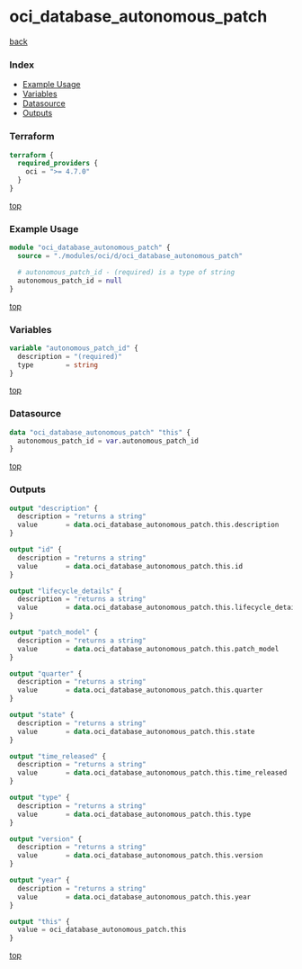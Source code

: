 # oci_database_autonomous_patch

[back](../oci.md)

### Index

- [Example Usage](#example-usage)
- [Variables](#variables)
- [Datasource](#datasource)
- [Outputs](#outputs)

### Terraform

```terraform
terraform {
  required_providers {
    oci = ">= 4.7.0"
  }
}
```

[top](#index)

### Example Usage

```terraform
module "oci_database_autonomous_patch" {
  source = "./modules/oci/d/oci_database_autonomous_patch"

  # autonomous_patch_id - (required) is a type of string
  autonomous_patch_id = null
}
```

[top](#index)

### Variables

```terraform
variable "autonomous_patch_id" {
  description = "(required)"
  type        = string
}
```

[top](#index)

### Datasource

```terraform
data "oci_database_autonomous_patch" "this" {
  autonomous_patch_id = var.autonomous_patch_id
}
```

[top](#index)

### Outputs

```terraform
output "description" {
  description = "returns a string"
  value       = data.oci_database_autonomous_patch.this.description
}

output "id" {
  description = "returns a string"
  value       = data.oci_database_autonomous_patch.this.id
}

output "lifecycle_details" {
  description = "returns a string"
  value       = data.oci_database_autonomous_patch.this.lifecycle_details
}

output "patch_model" {
  description = "returns a string"
  value       = data.oci_database_autonomous_patch.this.patch_model
}

output "quarter" {
  description = "returns a string"
  value       = data.oci_database_autonomous_patch.this.quarter
}

output "state" {
  description = "returns a string"
  value       = data.oci_database_autonomous_patch.this.state
}

output "time_released" {
  description = "returns a string"
  value       = data.oci_database_autonomous_patch.this.time_released
}

output "type" {
  description = "returns a string"
  value       = data.oci_database_autonomous_patch.this.type
}

output "version" {
  description = "returns a string"
  value       = data.oci_database_autonomous_patch.this.version
}

output "year" {
  description = "returns a string"
  value       = data.oci_database_autonomous_patch.this.year
}

output "this" {
  value = oci_database_autonomous_patch.this
}
```

[top](#index)